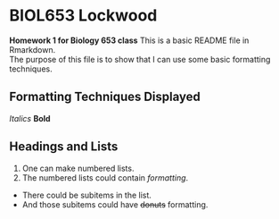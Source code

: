 # BIOL653 Lockwood
**Homework 1 for Biology 653 class**
This is a basic README file in Rmarkdown.  
The purpose of this file is to show that I can use some basic formatting techniques.
## Formatting Techniques Displayed ##
*Italics*
**Bold**
## Headings and Lists ##
1. One can make numbered lists.
2. The numbered lists could contain *formatting*.
  + There could be subitems in the list.
  + And those subitems could have ~~donuts~~ formatting.
